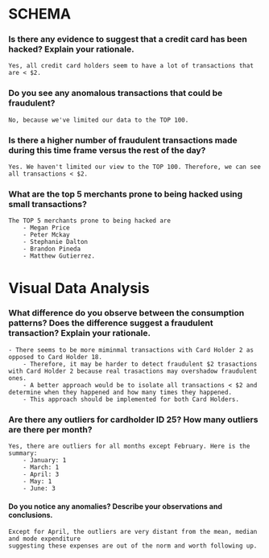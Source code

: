 # SCHEMA

### Is there any evidence to suggest that a credit card has been hacked? Explain your rationale.
	Yes, all credit card holders seem to have a lot of transactions that are < $2.  


### Do you see any anomalous transactions that could be fraudulent?
	No, because we've limited our data to the TOP 100.

### Is there a higher number of fraudulent transactions made during this time frame versus the rest of the day?
	Yes. We haven't limited our view to the TOP 100. Therefore, we can see all transactions < $2.

### What are the top 5 merchants prone to being hacked using small transactions?
	The TOP 5 merchants prone to being hacked are 
		- Megan Price
		- Peter Mckay
		- Stephanie Dalton
		- Brandon Pineda
 		- Matthew Gutierrez. 



# Visual Data Analysis

### What difference do you observe between the consumption patterns? Does the difference suggest a fraudulent transaction? Explain your rationale.

	- There seems to be more miminmal transactions with Card Holder 2 as opposed to Card Holder 18.
    	- Therefore, it may be harder to detect fraudulent $2 trasactions with Card Holder 2 because real trasactions may overshadow fraudulent ones.
     	- A better approach would be to isolate all transactions < $2 and determine when they happened and how many times they happened.
    	- This approach should be implemented for both Card Holders.


### Are there any outliers for cardholder ID 25? How many outliers are there per month?

	Yes, there are outliers for all months except February. Here is the summary:
		- January: 1
		- March: 1
		- April: 3
		- May: 1
		- June: 3


#### Do you notice any anomalies? Describe your observations and conclusions.

	Except for April, the outliers are very distant from the mean, median and mode expenditure 
	suggesting these expenses are out of the norm and worth following up.

